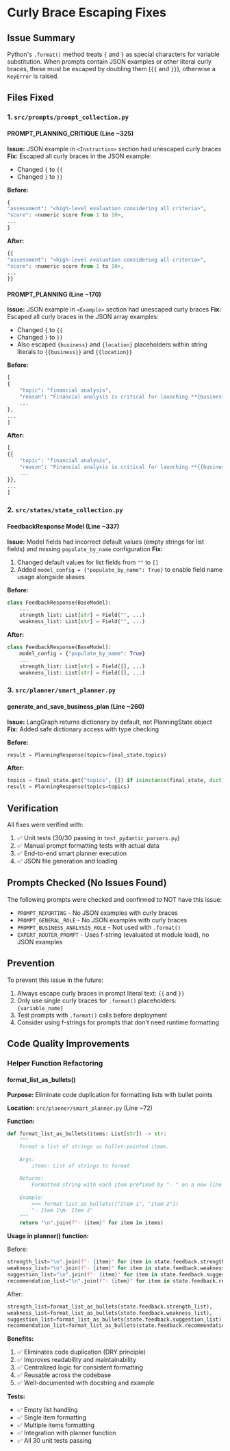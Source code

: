 # Curly Brace Escaping Fixes

## Issue Summary
Python's `.format()` method treats `{` and `}` as special characters for variable substitution. When prompts contain JSON examples or other literal curly braces, these must be escaped by doubling them (`{{` and `}}`), otherwise a `KeyError` is raised.

## Files Fixed

### 1. `src/prompts/prompt_collection.py`

#### PROMPT_PLANNING_CRITIQUE (Line ~325)
**Issue:** JSON example in `<Instruction>` section had unescaped curly braces
**Fix:** Escaped all curly braces in the JSON example:
- Changed `{` to `{{`
- Changed `}` to `}}`

**Before:**
```python
{
"assessment": "<high-level evaluation considering all criteria>",
"score": <numeric score from 1 to 10>,
...
}
```

**After:**
```python
{{
"assessment": "<high-level evaluation considering all criteria>",
"score": <numeric score from 1 to 10>,
...
}}
```

#### PROMPT_PLANNING (Line ~170)
**Issue:** JSON example in `<Example>` section had unescaped curly braces
**Fix:** Escaped all curly braces in the JSON array examples:
- Changed `{` to `{{`
- Changed `}` to `}}`
- Also escaped `{business}` and `{location}` placeholders within string literals to `{{business}}` and `{{location}}`

**Before:**
```python
[
{
    "topic": "financial analysis",
    "reason": "Financial analysis is critical for launching **{business}** in **{location}**...",
    ...
},
...
]
```

**After:**
```python
[
{{
    "topic": "financial analysis",
    "reason": "Financial analysis is critical for launching **{{business}}** in **{{location}}**...",
    ...
}},
...
]
```

### 2. `src/states/state_collection.py`

#### FeedbackResponse Model (Line ~337)
**Issue:** Model fields had incorrect default values (empty strings for list fields) and missing `populate_by_name` configuration
**Fix:** 
1. Changed default values for list fields from `""` to `[]`
2. Added `model_config = {"populate_by_name": True}` to enable field name usage alongside aliases

**Before:**
```python
class FeedbackResponse(BaseModel):
    ...
    strength_list: List[str] = Field("", ...)
    weakness_list: List[str] = Field("", ...)
```

**After:**
```python
class FeedbackResponse(BaseModel):
    model_config = {"populate_by_name": True}
    ...
    strength_list: List[str] = Field([], ...)
    weakness_list: List[str] = Field([], ...)
```

### 3. `src/planner/smart_planner.py`

#### generate_and_save_business_plan (Line ~260)
**Issue:** LangGraph returns dictionary by default, not PlanningState object
**Fix:** Added safe dictionary access with type checking

**Before:**
```python
result = PlanningResponse(topics=final_state.topics)
```

**After:**
```python
topics = final_state.get("topics", []) if isinstance(final_state, dict) else final_state.topics
result = PlanningResponse(topics=topics)
```

## Verification

All fixes were verified with:
1. ✅ Unit tests (30/30 passing in `test_pydantic_parsers.py`)
2. ✅ Manual prompt formatting tests with actual data
3. ✅ End-to-end smart planner execution
4. ✅ JSON file generation and loading

## Prompts Checked (No Issues Found)

The following prompts were checked and confirmed to NOT have this issue:
- `PROMPT_REPORTING` - No JSON examples with curly braces
- `PROMPT_GENERAL_ROLE` - No JSON examples with curly braces
- `PROMPT_BUSINESS_ANALYSIS_ROLE` - Not used with `.format()`
- `EXPERT_ROUTER_PROMPT` - Uses f-string (evaluated at module load), no JSON examples

## Prevention

To prevent this issue in the future:
1. Always escape curly braces in prompt literal text: `{{` and `}}`
2. Only use single curly braces for `.format()` placeholders: `{variable_name}`
3. Test prompts with `.format()` calls before deployment
4. Consider using f-strings for prompts that don't need runtime formatting

## Code Quality Improvements

### Helper Function Refactoring

#### format_list_as_bullets()
**Purpose:** Eliminate code duplication for formatting lists with bullet points

**Location:** `src/planner/smart_planner.py` (Line ~72)

**Function:**
```python
def format_list_as_bullets(items: List[str]) -> str:
    """
    Format a list of strings as bullet-pointed items.
    
    Args:
        items: List of strings to format
    
    Returns:
        Formatted string with each item prefixed by "- " on a new line
    
    Example:
        >>> format_list_as_bullets(["Item 1", "Item 2"])
        "- Item 1\n- Item 2"
    """
    return "\n".join(f"- {item}" for item in items)
```

**Usage in planner() function:**

Before:
```python
strength_list="\n".join(f"- {item}" for item in state.feedback.strength_list),
weakness_list="\n".join(f"- {item}" for item in state.feedback.weakness_list),
suggestion_list="\n".join(f"- {item}" for item in state.feedback.suggestion_list),
recommendation_list="\n".join(f"- {item}" for item in state.feedback.recommendation_list),
```

After:
```python
strength_list=format_list_as_bullets(state.feedback.strength_list),
weakness_list=format_list_as_bullets(state.feedback.weakness_list),
suggestion_list=format_list_as_bullets(state.feedback.suggestion_list),
recommendation_list=format_list_as_bullets(state.feedback.recommendation_list),
```

**Benefits:**
1. ✅ Eliminates code duplication (DRY principle)
2. ✅ Improves readability and maintainability
3. ✅ Centralized logic for consistent formatting
4. ✅ Reusable across the codebase
5. ✅ Well-documented with docstring and example

**Tests:**
- ✅ Empty list handling
- ✅ Single item formatting
- ✅ Multiple items formatting
- ✅ Integration with planner function
- ✅ All 30 unit tests passing
